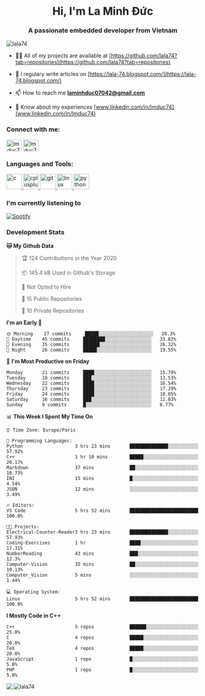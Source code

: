 <h1 align="center">Hi, I'm La Minh Đức</h1>
<h3 align="center">A passionate embedded developer from Vietnam</h3>

<p align="left"> <img src="https://komarev.com/ghpvc/?username=lala74&label=Profile%20views&color=0e75b6&style=flat"
                alt="lala74" /> </p>

- 👨‍💻 All of my projects are available at
[https://github.com/lala74?tab=repositories](https://github.com/lala74?tab=repositories)

- 📝 I regulary write articles on [https://lala-74.blogspot.com/](https://lala-74.blogspot.com/)

- 📫 How to reach me **laminhduc07042@gmail.com**

- 📄 Know about my experiences [www.linkedin.com/in/lmduc74](www.linkedin.com/in/lmduc74)

### Connect with me:
<p align="left">
        <a href="https://linkedin.com/in/lmduc74" target="blank"><img align="center"
                        src="https://cdn.jsdelivr.net/npm/simple-icons@3.0.1/icons/linkedin.svg" alt="lmduc74"
                        height="30" width="40" /></a>
        <a href="https://fb.com/lmduc74" target="blank"><img align="center"
                        src="https://cdn.jsdelivr.net/npm/simple-icons@3.0.1/icons/facebook.svg" alt="lmduc74"
                        height="30" width="40" /></a>
</p>

### Languages and Tools:
<p align="left"> <a href="https://www.cprogramming.com/" target="_blank"> <img
                        src="https://devicons.github.io/devicon/devicon.git/icons/c/c-original.svg" alt="c" width="40"
                        height="40" /> </a> <a href="https://www.w3schools.com/cpp/" target="_blank"> <img
                        src="https://devicons.github.io/devicon/devicon.git/icons/cplusplus/cplusplus-original.svg"
                        alt="cplusplus" width="40" height="40" /> </a> <a href="https://git-scm.com/" target="_blank">
                <img src="https://www.vectorlogo.zone/logos/git-scm/git-scm-icon.svg" alt="git" width="40"
                        height="40" /> </a> <a href="https://www.linux.org/" target="_blank"> <img
                        src="https://devicons.github.io/devicon/devicon.git/icons/linux/linux-original.svg" alt="linux"
                        width="40" height="40" /> </a> <a href="https://www.python.org" target="_blank"> <img
                        src="https://devicons.github.io/devicon/devicon.git/icons/python/python-original.svg"
                        alt="python" width="40" height="40" /> </a> </p>

### I'm currently listening to
[![Spotify](https://spotify-playing-git-master.lala74.vercel.app/api/spotify)](https://open.spotify.com/user/nrjaez36fdyqfexa07wju067g)


### Development Stats
<!--START_SECTION:waka-->
**🐱 My Github Data** 

> 🏆 124 Contributions in the Year 2020
 > 
> 📦 145.4 kB Used in Github's Storage 
 > 
> 🚫 Not Opted to Hire
 > 
> 📜 15 Public Repositories
 > 
> 🔑 10 Private Repositories 

**I'm an Early 🐤** 

```text
🌞 Morning    27 commits     █████░░░░░░░░░░░░░░░░░░░░   20.3% 
🌆 Daytime    45 commits     ████████░░░░░░░░░░░░░░░░░   33.83% 
🌃 Evening    35 commits     ██████░░░░░░░░░░░░░░░░░░░   26.32% 
🌙 Night      26 commits     █████░░░░░░░░░░░░░░░░░░░░   19.55%

```
📅 **I'm Most Productive on Friday** 

```text
Monday       21 commits     ████░░░░░░░░░░░░░░░░░░░░░   15.79% 
Tuesday      18 commits     ███░░░░░░░░░░░░░░░░░░░░░░   13.53% 
Wednesday    22 commits     ████░░░░░░░░░░░░░░░░░░░░░   16.54% 
Thursday     23 commits     ████░░░░░░░░░░░░░░░░░░░░░   17.29% 
Friday       24 commits     ████░░░░░░░░░░░░░░░░░░░░░   18.05% 
Saturday     16 commits     ███░░░░░░░░░░░░░░░░░░░░░░   12.03% 
Sunday       9 commits      █░░░░░░░░░░░░░░░░░░░░░░░░   6.77%

```


📊 **This Week I Spent My Time On** 

```text
⌚︎ Time Zone: Europe/Paris

💬 Programming Languages: 
Python                   3 hrs 23 mins       ██████████████░░░░░░░░░░░   57.92% 
C++                      1 hr 10 mins        █████░░░░░░░░░░░░░░░░░░░░   20.17% 
Markdown                 37 mins             ██░░░░░░░░░░░░░░░░░░░░░░░   10.73% 
INI                      15 mins             █░░░░░░░░░░░░░░░░░░░░░░░░   4.54% 
JSON                     12 mins             ░░░░░░░░░░░░░░░░░░░░░░░░░   3.49%

🔥 Editors: 
VS Code                  5 hrs 52 mins       █████████████████████████   100.0%

🐱‍💻 Projects: 
Electrical-Counter-Reader3 hrs 23 mins       ██████████████░░░░░░░░░░░   57.93% 
Coding-Exercises         1 hr                ████░░░░░░░░░░░░░░░░░░░░░   17.31% 
NumberReading            43 mins             ███░░░░░░░░░░░░░░░░░░░░░░   12.3% 
Computer-Vision          35 mins             ██░░░░░░░░░░░░░░░░░░░░░░░   10.13% 
Computer_Vision          5 mins              ░░░░░░░░░░░░░░░░░░░░░░░░░   1.44%

💻 Operating System: 
Linux                    5 hrs 52 mins       █████████████████████████   100.0%

```

**I Mostly Code in C++** 

```text
C++                      5 repos             ██████░░░░░░░░░░░░░░░░░░░   25.0% 
C                        4 repos             █████░░░░░░░░░░░░░░░░░░░░   20.0% 
TeX                      4 repos             █████░░░░░░░░░░░░░░░░░░░░   20.0% 
JavaScript               1 repo              █░░░░░░░░░░░░░░░░░░░░░░░░   5.0% 
PHP                      1 repo              █░░░░░░░░░░░░░░░░░░░░░░░░   5.0%

```



<!--END_SECTION:waka-->


<img align="left" src="https://github-readme-stats-chi-rust.vercel.app/api?username=lala74&show_icons=true&hide_border=true" /> 

<img align="left"
src="https://github-readme-stats.vercel.app/api/top-langs?username=lala74&show_icons=true&locale=en&layout=compact&hide_border=true" alt="lala74" />  
